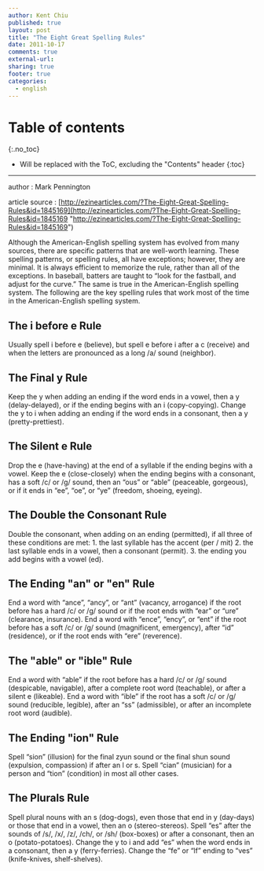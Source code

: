```yaml
---
author: Kent Chiu
published: true
layout: post
title: "The Eight Great Spelling Rules"
date: 2011-10-17
comments: true
external-url:
sharing: true
footer: true
categories:
  - english
---
```




# Table of contents
{:.no_toc}

* Will be replaced with the ToC, excluding the "Contents" header
{:toc}

----------------------------------------------------------------


author : Mark Pennington

article source :
[http://ezinearticles.com/?The-Eight-Great-Spelling-Rules&id=1845169](http://ezinearticles.com/?The-Eight-Great-Spelling-Rules&id=1845169 "http://ezinearticles.com/?The-Eight-Great-Spelling-Rules&id=1845169")

Although the American-English spelling system has evolved from many
sources, there are specific patterns that are well-worth learning. These
spelling patterns, or spelling rules, all have exceptions; however, they
are minimal. It is always efficient to memorize the rule, rather than
all of the exceptions. In baseball, batters are taught to “look for the
fastball, and adjust for the curve.” The same is true in the
American-English spelling system. The following are the key spelling
rules that work most of the time in the American-English spelling
system.

The i before e Rule
-------------------

Usually spell i before e (believe), but spell e before i after a c
(receive) and when the letters are pronounced as a long /a/ sound
(neighbor).

The Final y Rule
----------------

Keep the y when adding an ending if the word ends in a vowel, then a y
(delay-delayed), or if the ending begins with an i (copy-copying).
Change the y to i when adding an ending if the word ends in a consonant,
then a y (pretty-prettiest).

The Silent e Rule
-----------------

Drop the e (have-having) at the end of a syllable if the ending begins
with a vowel. Keep the e (close-closely) when the ending begins with a
consonant, has a soft /c/ or /g/ sound, then an “ous” or “able”
(peaceable, gorgeous), or if it ends in “ee”, “oe”, or “ye” (freedom,
shoeing, eyeing).

The Double the Consonant Rule
-----------------------------

Double the consonant, when adding on an ending (permitted), if all three
of these conditions are met: 1. the last syllable has the accent (per /
mit) 2. the last syllable ends in a vowel, then a consonant (permit). 3.
the ending you add begins with a vowel (ed).

The Ending "an" or "en" Rule
----------------------------

End a word with “ance”, “ancy”, or “ant” (vacancy, arrogance) if the
root before has a hard /c/ or /g/ sound or if the root ends with “ear”
or “ure” (clearance, insurance). End a word with “ence”, “ency”, or
“ent” if the root before has a soft /c/ or /g/ sound (magnificent,
emergency), after “id” (residence), or if the root ends with “ere”
(reverence).

The "able" or "ible" Rule
-------------------------

End a word with “able” if the root before has a hard /c/ or /g/ sound
(despicable, navigable), after a complete root word (teachable), or
after a silent e (likeable). End a word with “ible” if the root has a
soft /c/ or /g/ sound (reducible, legible), after an “ss” (admissible),
or after an incomplete root word (audible).

The Ending "ion" Rule
---------------------

Spell “sion” (illusion) for the final zyun sound or the final shun sound
(expulsion, compassion) if after an l or s. Spell “cian” (musician) for
a person and “tion” (condition) in most all other cases.

The Plurals Rule
----------------

Spell plural nouns with an s (dog-dogs), even those that end in y
(day-days) or those that end in a vowel, then an o (stereo-stereos).
Spell “es” after the sounds of /s/, /x/, /z/, /ch/, or /sh/ (box-boxes)
or after a consonant, then an o (potato-potatoes). Change the y to i and
add “es” when the word ends in a consonant, then a y (ferry-ferries).
Change the “fe” or “lf” ending to “ves” (knife-knives, shelf-shelves).

